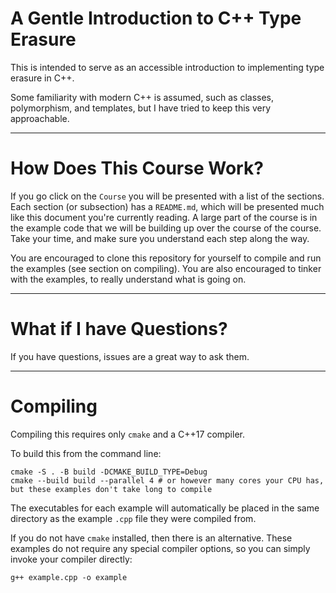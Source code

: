 # A Gentle Introduction to C++ Type Erasure

This is intended to serve as an accessible introduction to implementing type erasure in C++.

Some familiarity with modern C++ is assumed, such as classes, polymorphism, and templates, but I have tried to keep this very approachable.

---

# How Does This Course Work?

If you go click on the `Course` you will be presented with a list of the sections.
Each section (or subsection) has a `README.md`, which will be presented much like this document you're currently reading.
A large part of the course is in the example code that we will be building up over the course of the course.
Take your time, and make sure you understand each step along the way.

You are encouraged to clone this repository for yourself to compile and run the examples (see section on compiling).
You are also encouraged to tinker with the examples, to really understand what is going on.

---

# What if I have Questions?

If you have questions, issues are a great way to ask them.

---

# Compiling

Compiling this requires only `cmake` and a C++17 compiler.

To build this from the command line:

```
cmake -S . -B build -DCMAKE_BUILD_TYPE=Debug
cmake --build build --parallel 4 # or however many cores your CPU has, but these examples don't take long to compile
```

The executables for each example will automatically be placed in the same directory as the example `.cpp` file they were compiled from.

If you do not have `cmake` installed, then there is an alternative.
These examples do not require any special compiler options, so you can simply invoke your compiler directly:

```
g++ example.cpp -o example
```
